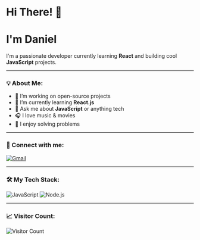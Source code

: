 # Hi There! 👋
# I'm Daniel 
I'm a passionate developer currently learning **React** and building cool **JavaScript** projects.

---

### 💡 About Me:
- 🔭 I’m working on open-source projects
- 🌱 I’m currently learning **React.js**
- 💬 Ask me about **JavaScript** or anything tech
- 🎧 I love music & movies
- 🧠 I enjoy solving  problems

---

### 🚀 Connect with me:
[![Gmail](https://img.shields.io/badge/Gmail-D14836?style=for-the-badge&logo=gmail&logoColor=white)](mailto:daniemodu@gmail.com)


---

### 🛠️ My Tech Stack:
![JavaScript](https://img.shields.io/badge/JavaScript-yellow?style=for-the-badge&logo=javascript&logoColor=black)
![Node.js](https://img.shields.io/badge/Node.js-339933?style=for-the-badge&logo=nodedotjs&logoColor=white)


---

### 📈 Visitor Count:
![Visitor Count](https://komarev.com/ghpvc/?username=danniemodu&color=blue)
